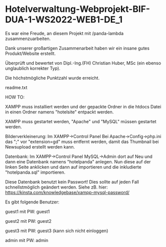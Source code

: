 # Hotelverwaltung-Webprojekt-BIF-DUA-1-WS2022-WEB1-DE_1

Es war eine Freude, an diesem Projekt mit /panda-lambda zusammenzuarbeiten. 

Dank unserer großartigen Zusammenarbeit haben wir ein insane gutes Produkt/Website erstellt.




Überprüft und bewertet von Dipl.-Ing.(FH) Christian Huber, MSc (ein ebenso unglaublich korrekter Typ).

Die höchstmögliche Punktzahl wurde erreicht.

readme.txt

HOW TO:

XAMPP muss installiert werden und der gepackte Ordner in die htdocs Datei in einen Ordner namens "hotelsite" entpackt werden.

XAMPP muss gestartet werden, "Apache" und "MySQL" müssen gestartet werden.

Bilderverkleinerung: Im XAMPP->Control Panel Bei Apache->Config->php.ini das ";" vor "extension=gd" muss entfernt werden, damit das Thumbnail bei Newsupload erstellt werden kann.

Datenbank: Im XAMPP->Control Panel MySQL->Admin dort auf Neu und dann eine Datenbank namens "hotelpanda" anlegen. Nun diese auf der linken Seite anklicken und dann auf importieren und die inkludierte "hotelpanda.sql" importieren.

Diese Datenbank benutzt kein Passwort! Dies sollte auf jeden Fall schnellstmöglich geändert werden. Siehe zB. hier: https://kinsta.com/knowledgebase/xampp-mysql-password/

Es gibt folgende Benutzer:

guest1 mit PW: guest1

guest2 mit PW: guest2

guest3 mit PW: guest3 (kann sich nicht einloggen)

admin mit PW: admin
